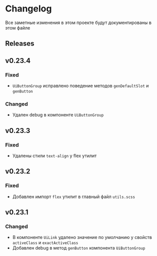 # Changelog

Все заметные изменения в этом проекте будут документированы в этом файле

## Releases

## v0.23.4

### Fixed

* `UiButtonGroup` исправлено поведение методов `genDefaultSlot` и `genButton`

### Changed

* Удален debug в компоненте `UiButtonGroup`

## v0.23.3

### Fixed

* Удалены стили `text-align` у flex утилит

## v0.23.2

### Fixed

* Добавлен импорт `flex` утилит в главный файл `utils.scss`

## v0.23.1

### Changed

* В компоненте `UiLink` удалено значение по умолчанию у свойств `activeClass` и `exactActiveClass`
* Добавлен debug в метод `genButton` компонента `UiButtonGroup`
